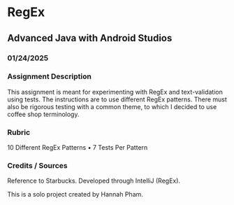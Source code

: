 # RegEx
## Advanced Java with Android Studios
### 01/24/2025
### Assignment Description
This assignment is meant for experimenting with RegEx and text-validation using tests. The instructions are to use different RegEx patterns. There must also be rigorous testing with a common theme, to which I decided to use coffee shop terminology.

### Rubric
10 Different RegEx Patterns • 7 Tests Per Pattern

### Credits / Sources
Reference to Starbucks.
Developed through IntelliJ (RegEx).

This is a solo project created by Hannah Pham.
